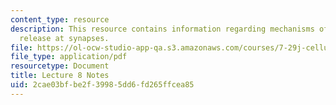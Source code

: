```yaml
---
content_type: resource
description: This resource contains information regarding mechanisms of transmitter
  release at synapses.
file: https://ol-ocw-studio-app-qa.s3.amazonaws.com/courses/7-29j-cellular-neurobiology-spring-2012/2cae03bfbe2f39985dd6fd265ffcea85_MIT7_29JS12_lecture8.pdf
file_type: application/pdf
resourcetype: Document
title: Lecture 8 Notes
uid: 2cae03bf-be2f-3998-5dd6-fd265ffcea85
---
```

